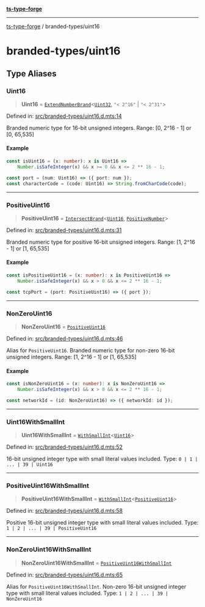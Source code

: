[**ts-type-forge**](../README.md)

---

[ts-type-forge](../README.md) / branded-types/uint16

# branded-types/uint16

## Type Aliases

### Uint16

> **Uint16** = [`ExtendNumberBrand`](brand/namespaces/TSTypeForgeInternals/README.md#extendnumberbrand)\<[`Uint32`](uint32.md#uint32), `"< 2^16"` \| `"< 2^31"`\>

Defined in: [src/branded-types/uint16.d.mts:14](https://github.com/noshiro-pf/ts-type-forge/blob/main/src/branded-types/uint16.d.mts#L14)

Branded numeric type for 16-bit unsigned integers.
Range: [0, 2^16 - 1] or [0, 65,535]

#### Example

```ts
const isUint16 = (x: number): x is Uint16 =>
    Number.isSafeInteger(x) && x >= 0 && x <= 2 ** 16 - 1;

const port = (num: Uint16) => ({ port: num });
const characterCode = (code: Uint16) => String.fromCharCode(code);
```

---

### PositiveUint16

> **PositiveUint16** = [`IntersectBrand`](brand/README.md#intersectbrand)\<[`Uint16`](#uint16), [`PositiveNumber`](core.md#positivenumber)\>

Defined in: [src/branded-types/uint16.d.mts:31](https://github.com/noshiro-pf/ts-type-forge/blob/main/src/branded-types/uint16.d.mts#L31)

Branded numeric type for positive 16-bit unsigned integers.
Range: [1, 2^16 - 1] or [1, 65,535]

#### Example

```ts
const isPositiveUint16 = (x: number): x is PositiveUint16 =>
    Number.isSafeInteger(x) && x > 0 && x <= 2 ** 16 - 1;

const tcpPort = (port: PositiveUint16) => ({ port });
```

---

### NonZeroUint16

> **NonZeroUint16** = [`PositiveUint16`](#positiveuint16)

Defined in: [src/branded-types/uint16.d.mts:46](https://github.com/noshiro-pf/ts-type-forge/blob/main/src/branded-types/uint16.d.mts#L46)

Alias for `PositiveUint16`.
Branded numeric type for non-zero 16-bit unsigned integers.
Range: [1, 2^16 - 1] or [1, 65,535]

#### Example

```ts
const isNonZeroUint16 = (x: number): x is NonZeroUint16 =>
    Number.isSafeInteger(x) && x > 0 && x <= 2 ** 16 - 1;

const networkId = (id: NonZeroUint16) => ({ networkId: id });
```

---

### Uint16WithSmallInt

> **Uint16WithSmallInt** = [`WithSmallInt`](small-int.md#withsmallint)\<[`Uint16`](#uint16)\>

Defined in: [src/branded-types/uint16.d.mts:52](https://github.com/noshiro-pf/ts-type-forge/blob/main/src/branded-types/uint16.d.mts#L52)

16-bit unsigned integer type with small literal values included.
Type: `0 | 1 | ... | 39 | Uint16`

---

### PositiveUint16WithSmallInt

> **PositiveUint16WithSmallInt** = [`WithSmallInt`](small-int.md#withsmallint)\<[`PositiveUint16`](#positiveuint16)\>

Defined in: [src/branded-types/uint16.d.mts:58](https://github.com/noshiro-pf/ts-type-forge/blob/main/src/branded-types/uint16.d.mts#L58)

Positive 16-bit unsigned integer type with small literal values included.
Type: `1 | 2 | ... | 39 | PositiveUint16`

---

### NonZeroUint16WithSmallInt

> **NonZeroUint16WithSmallInt** = [`PositiveUint16WithSmallInt`](#positiveuint16withsmallint)

Defined in: [src/branded-types/uint16.d.mts:65](https://github.com/noshiro-pf/ts-type-forge/blob/main/src/branded-types/uint16.d.mts#L65)

Alias for `PositiveUint16WithSmallInt`.
Non-zero 16-bit unsigned integer type with small literal values included.
Type: `1 | 2 | ... | 39 | NonZeroUint16`
